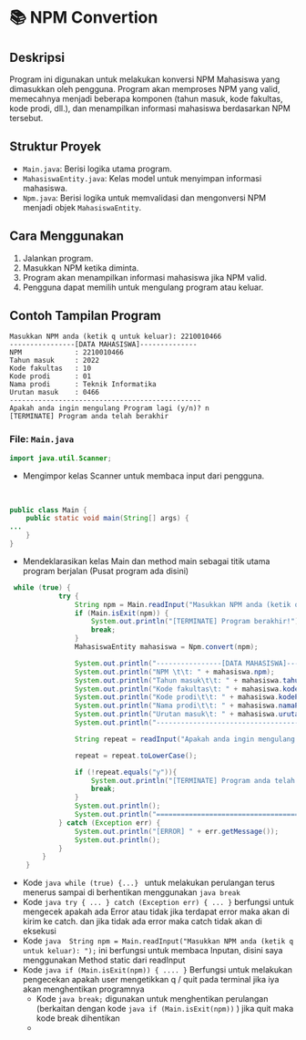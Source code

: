 # 📚 NPM Convertion

## Deskripsi

Program ini digunakan untuk melakukan konversi NPM Mahasiswa yang dimasukkan oleh pengguna. Program akan memproses NPM yang valid, memecahnya menjadi beberapa komponen (tahun masuk, kode fakultas, kode prodi, dll.), dan menampilkan informasi mahasiswa berdasarkan NPM tersebut.

## Struktur Proyek

- `Main.java`: Berisi logika utama program.
- `MahasiswaEntity.java`: Kelas model untuk menyimpan informasi mahasiswa.
- `Npm.java`: Berisi logika untuk memvalidasi dan mengonversi NPM menjadi objek `MahasiswaEntity`.

## Cara Menggunakan

1. Jalankan program.
2. Masukkan NPM ketika diminta.
3. Program akan menampilkan informasi mahasiswa jika NPM valid.
4. Pengguna dapat memilih untuk mengulang program atau keluar.

## Contoh Tampilan Program

```plaintext
Masukkan NPM anda (ketik q untuk keluar): 2210010466
----------------[DATA MAHASISWA]--------------
NPM             : 2210010466
Tahun masuk     : 2022
Kode fakultas   : 10
Kode prodi      : 01
Nama prodi      : Teknik Informatika
Urutan masuk    : 0466
-----------------------------------------------
Apakah anda ingin mengulang Program lagi (y/n)? n
[TERMINATE] Program anda telah berakhir
```

### File: `Main.java`

```java
import java.util.Scanner;
```
- Mengimpor kelas Scanner untuk membaca input dari pengguna.
<br/>

```java
public class Main {
    public static void main(String[] args) {
...
    }
}
```
- Mendeklarasikan kelas Main dan method main sebagai titik utama program berjalan (Pusat program ada disini)

```java
 while (true) {
            try {
                String npm = Main.readInput("Masukkan NPM anda (ketik q untuk keluar): ");
                if (Main.isExit(npm)) {
                    System.out.println("[TERMINATE] Program berakhir!");
                    break;
                }
                MahasiswaEntity mahasiswa = Npm.convert(npm);

                System.out.println("----------------[DATA MAHASISWA]--------------");
                System.out.println("NPM \t\t: " + mahasiswa.npm);
                System.out.println("Tahun masuk\t\t: " + mahasiswa.tahun);
                System.out.println("Kode fakultas\t: " + mahasiswa.kodeFakultas);
                System.out.println("Kode prodi\t\t: " + mahasiswa.kodeProdi);
                System.out.println("Nama prodi\t\t: " + mahasiswa.namaProdi);
                System.out.println("Urutan masuk\t: " + mahasiswa.urutanMasuk);
                System.out.println("-----------------------------------------------");

                String repeat = readInput("Apakah anda ingin mengulang Program lagi (y/n)? ");

                repeat = repeat.toLowerCase();

                if (!repeat.equals("y")){
                    System.out.println("[TERMINATE] Program anda telah berakhir");
                    break;
                }
                System.out.println();
                System.out.println("================================================");
            } catch (Exception err) {
                System.out.println("[ERROR] " + err.getMessage());
                System.out.println();
            }
        }
    }
```

- Kode ```java while (true) {...} ``` untuk melakukan perulangan terus menerus sampai di berhentikan menggunakan ```java break```
- Kode ```java try {
    ...
} catch (Exception err) {
    ...
}``` berfungsi untuk mengecek apakah ada Error atau tidak jika terdapat error maka akan di kirim ke catch. dan jika tidak ada error maka catch tidak akan di eksekusi
- Kode ```java  String npm = Main.readInput("Masukkan NPM anda (ketik q untuk keluar): ");``` ini berfungsi untuk membaca Inputan, disini saya menggunakan Method static dari readInput
- Kode ```java if (Main.isExit(npm)) {
          ....
  }``` Berfungsi untuk melakukan pengecekan apakah user mengetikkan q / quit pada terminal jika iya akan menghentikan programnya
  - Kode ```java break;``` digunakan untuk menghentikan perulangan (berkaitan dengan kode ```java if (Main.isExit(npm))``` ) jika quit maka kode break dihentikan
  - 
